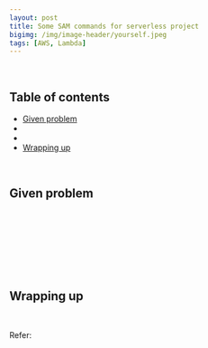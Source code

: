 ```yaml
---
layout: post
title: Some SAM commands for serverless project
bigimg: /img/image-header/yourself.jpeg
tags: [AWS, Lambda]
---
```




<br>

## Table of contents
- [Given problem](#given-problem)
- []()
- []()
- [Wrapping up](#wrapping-up)


<br>

## Given problem






<br>

## 






<br>

## 





<br>

## Wrapping up




<br>

Refer:

[]()
